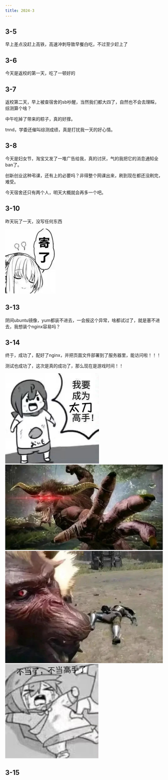 ```yaml
---
title: 2024-3
---
```

## 3-5
早上差点没赶上高铁，高速冲刺导致早餐白吃，不过至少赶上了

## 3-6
今天是返校的第一天，吃了一顿好的

## 3-7
返校第二天，早上被查宿舍的sb吵醒，当然我们都大四了，自然也不会去理睬，综测算个啥？

中午吃掉了带来的粽子，真的好撑。

tnnd，学委还催叫综测成绩，真是打扰我一天的好心情。

## 3-8
今天是妇女节，淘宝又发了一堆广告给我，真的讨厌，气的我把它的消息通知全ban了。

创新创业这种弔课，还有上的必要吗？非得整个网课出来，刷到现在都还没刷完，难受。

今天宿舍还只有两个人，明天大概就会再多一个吧。

## 3-10
昨天玩了一天，没写任何东西

![寄了](/assets/img/寄了.jpg)

## 3-13
阴间ubuntu镜像，yum都装不进去，一会报这个异常，啥都试过了，就是塞不进去，我想装个nginx容易吗？

## 3-14
终于，成功了，配好了nginx，并把页面文件部署到了服务器里，能访问啦！！！

测试也成功了，这次是真的成功了，那么现在是游戏时间！！

![我要成为太刀高手](/assets/img/太刀高手.jpg)
![我要成为太刀高手](/assets/img/红眼大狮子.jpg)
![我要成为太刀高手](/assets/img/没打过.jpg)
![我要成为太刀高手](/assets/img/不当太刀高手了.jpg)

## 3-15